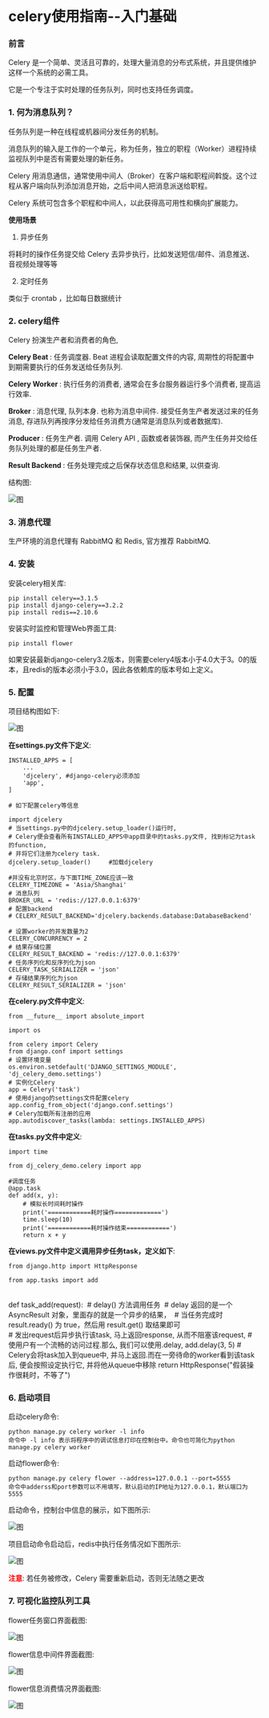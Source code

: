 
# celery使用指南--入门基础

### 前言

Celery 是一个简单、灵活且可靠的，处理大量消息的分布式系统，并且提供维护这样一个系统的必需工具。

它是一个专注于实时处理的任务队列，同时也支持任务调度。

### 1. 何为消息队列？

任务队列是一种在线程或机器间分发任务的机制。

消息队列的输入是工作的一个单元，称为任务，独立的职程（Worker）进程持续监视队列中是否有需要处理的新任务。

Celery 用消息通信，通常使用中间人（Broker）在客户端和职程间斡旋。这个过程从客户端向队列添加消息开始，之后中间人把消息派送给职程。

Celery 系统可包含多个职程和中间人，以此获得高可用性和横向扩展能力。

<b>使用场景</b>

1. 异步任务

将耗时的操作任务提交给 Celery 去异步执行，比如发送短信/邮件、消息推送、音视频处理等等

2. 定时任务

类似于 crontab ，比如每日数据统计

### 2. celery组件

Celery 扮演生产者和消费者的角色,

<b>Celery Beat </b>: 任务调度器. Beat 进程会读取配置文件的内容, 周期性的将配置中到期需要执行的任务发送给任务队列.

<b>Celery Worker </b>: 执行任务的消费者, 通常会在多台服务器运行多个消费者, 提高运行效率.

<b>Broker </b>: 消息代理, 队列本身. 也称为消息中间件. 接受任务生产者发送过来的任务消息, 存进队列再按序分发给任务消费方(通常是消息队列或者数据库).

<b>Producer </b>: 任务生产者. 调用 Celery API , 函数或者装饰器, 而产生任务并交给任务队列处理的都是任务生产者.

<b>Result Backend </b>: 任务处理完成之后保存状态信息和结果, 以供查询.

结构图:

![图](../images/celery结构图.png)

### 3. 消息代理

生产环境的消息代理有 RabbitMQ 和 Redis, 官方推荐 RabbitMQ.

### 4. 安装

安装celery相关库:

	pip install celery==3.1.5
	pip install django-celery==3.2.2
	pip install redis==2.10.6

安装实时监控和管理Web界面工具:

	pip install flower

如果安装最新django-celery3.2版本，则需要celery4版本小于4.0大于3。0的版本，且redis的版本必须小于3.0，因此各依赖库的版本号如上定义。


### 5. 配置

项目结构图如下:

![图](../images/celery项目图.png)


<b>在settings.py文件下定义</b>:

	INSTALLED_APPS = [
		...
	    'djcelery', #django-celery必须添加
	    'app',
	]
	
	# 如下配置celery等信息
	
	import djcelery
	# 当settings.py中的djcelery.setup_loader()运行时,
	# Celery便会查看所有INSTALLED_APPS中app目录中的tasks.py文件, 找到标记为task的function,
	# 并将它们注册为celery task.
	djcelery.setup_loader()     #加载djcelery
	
	#并没有北京时区，与下面TIME_ZONE应该一致
	CELERY_TIMEZONE = 'Asia/Shanghai'
	# 消息队列
	BROKER_URL = 'redis://127.0.0.1:6379'
	# 配置backend
	# CELERY_RESULT_BACKEND='djcelery.backends.database:DatabaseBackend'
	
	# 设置worker的并发数量为2
	CELERY_CONCURRENCY = 2
	# 结果存储位置
	CELERY_RESULT_BACKEND = 'redis://127.0.0.1:6379'
	# 任务序列化和反序列化为json
	CELERY_TASK_SERIALIZER = 'json'
	# 存储结果序列化为json
	CELERY_RESULT_SERIALIZER = 'json'

<b>在celery.py文件中定义</b>:


	from __future__ import absolute_import
	
	import os
	
	from celery import Celery
	from django.conf import settings
	# 设置环境变量
	os.environ.setdefault('DJANGO_SETTINGS_MODULE', 'dj_celery_demo.settings')
	# 实例化Celery
	app = Celery('task')
	# 使用django的settings文件配置celery
	app.config_from_object('django.conf.settings')
	# Celery加载所有注册的应用
	app.autodiscover_tasks(lambda: settings.INSTALLED_APPS)

<b>在tasks.py文件中定义</b>:


	import time
	
	from dj_celery_demo.celery import app
	
	#调度任务
	@app.task
	def add(x, y):
	    # 模拟长时间耗时操作
	    print('============耗时操作=============')
	    time.sleep(10)
	    print('============耗时操作结束============')
	    return x + y

<b>在views.py文件中定义调用异步任务task，定义如下</b>:

	from django.http import HttpResponse
	
	from app.tasks import add


​	
​	def task_add(request):
​	    # delay() 方法调用任务
​	    # delay 返回的是一个 AsyncResult 对象，里面存的就是一个异步的结果，
​	    # 当任务完成时result.ready() 为 true，然后用 result.get() 取结果即可
​	
	    # 发出request后异步执行该task, 马上返回response, 从而不阻塞该request,
	    # 使用户有一个流畅的访问过程.那么, 我们可以使用.delay,
	    add.delay(3, 5)
	    # Celery会将task加入到queue中, 并马上返回.而在一旁待命的worker看到该task后, 便会按照设定执行它, 并将他从queue中移除
	    return HttpResponse("假装操作很耗时，不等了")

### 6. 启动项目

启动celery命令:

	python manage.py celery worker -l info
	命令中 -l info 表示将程序中的调试信息打印在控制台中。命令也可简化为python manage.py celery worker


启动flower命令:

	python manage.py celery flower --address=127.0.0.1 --port=5555 
	命令中adderss和port参数可以不用填写，默认启动的IP地址为127.0.0.1，默认端口为5555

启动命令，控制台中信息的展示，如下图所示:

![图](../images/celery启动命令控制效果图.png)

项目启动命令启动后，redis中执行任务情况如下图所示:

![图](../images/celery-redis中参数.png)

<b style="color:red;">注意</b>: 若任务被修改，Celery 需要重新启动，否则无法随之更改

### 7. 可视化监控队列工具


flower任务窗口界面截图:

![图](../images/flower_tasks.png)

flower信息中间件界面截图:

![图](../images/flower_broker.png)


flower信息消费情况界面截图:

![图](../images/flower_worker.png)
